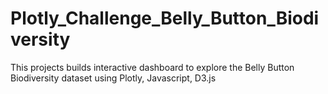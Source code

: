 # Plotly_Challenge_Belly_Button_Biodiversity
This projects builds interactive dashboard to explore the Belly Button Biodiversity dataset using Plotly, Javascript, D3.js
